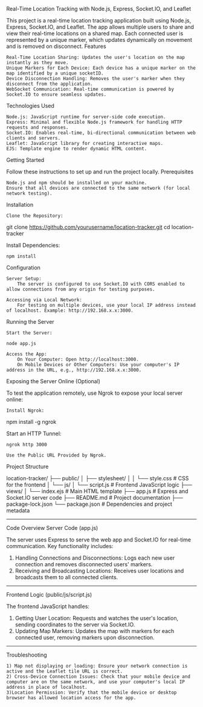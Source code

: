Real-Time Location Tracking with Node.js, Express, Socket.IO, and Leaflet

This project is a real-time location tracking application built using Node.js, Express, Socket.IO, and Leaflet. The app allows multiple users to share and view their real-time locations on a shared map. Each connected user is represented by a unique marker, which updates dynamically on movement and is removed on disconnect.
Features

    Real-Time Location Sharing: Updates the user's location on the map instantly as they move.
    Unique Markers for Each Device: Each device has a unique marker on the map identified by a unique socketID.
    Device Disconnection Handling: Removes the user's marker when they disconnect from the application.
    WebSocket Communication: Real-time communication is powered by Socket.IO to ensure seamless updates.

Technologies Used

    Node.js: JavaScript runtime for server-side code execution.
    Express: Minimal and flexible Node.js framework for handling HTTP requests and responses.
    Socket.IO: Enables real-time, bi-directional communication between web clients and servers.
    Leaflet: JavaScript library for creating interactive maps.
    EJS: Template engine to render dynamic HTML content.

Getting Started

Follow these instructions to set up and run the project locally.
Prerequisites

    Node.js and npm should be installed on your machine.
    Ensure that all devices are connected to the same network (for local network testing).

Installation

    Clone the Repository:

git clone https://github.com/yourusername/location-tracker.git
cd location-tracker

Install Dependencies:

    npm install

Configuration

    Server Setup:
        The server is configured to use Socket.IO with CORS enabled to allow connections from any origin for testing purposes.

    Accessing via Local Network:
        For testing on multiple devices, use your local IP address instead of localhost. Example: http://192.168.x.x:3000.

Running the Server

    Start the Server:

    node app.js

    Access the App:
        On Your Computer: Open http://localhost:3000.
        On Mobile Devices or Other Computers: Use your computer's IP address in the URL, e.g., http://192.168.x.x:3000.

Exposing the Server Online (Optional)

To test the application remotely, use Ngrok to expose your local server online:

    Install Ngrok:

npm install -g ngrok

Start an HTTP Tunnel:

    ngrok http 3000

    Use the Public URL Provided by Ngrok.

Project Structure

location-tracker/
├── public/
│   ├── stylesheet/
│   │   └── style.css          # CSS for the frontend
│   └── js/
│       └── script.js          # Frontend JavaScript logic
├── views/
│   └── index.ejs              # Main HTML template
├── app.js                  # Express and Socket.IO server code
├── README.md                  # Project documentation
├── package-lock.json
└── package.json               # Dependencies and project metadata
_________
Code Overview
Server Code (app.js)

The server uses Express to serve the web app and Socket.IO for real-time communication. Key functionality includes:

   1) Handling Connections and Disconnections: Logs each new user connection and removes      disconnected users' markers.
   2) Receiving and Broadcasting Locations: Receives user locations and broadcasts them to all connected clients.

__________
Frontend Logic (public/js/script.js)

The frontend JavaScript handles:

   1) Getting User Location: Requests and watches the user's location, sending coordinates to the server via Socket.IO.
   2) Updating Map Markers: Updates the map with markers for each connected user, removing markers upon disconnection.    
___________
Troubleshooting

    1) Map not displaying or loading: Ensure your network connection is active and the Leaflet tile URL is correct.
    2) Cross-Device Connection Issues: Check that your mobile device and computer are on the same network, and use your computer's local IP address in place of localhost.
    3)Location Permission: Verify that the mobile device or desktop browser has allowed location access for the app.   